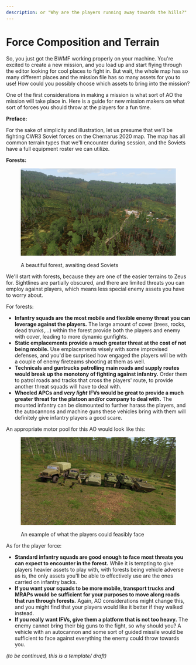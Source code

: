 ```yaml
---
description: or "Why are the players running away towards the hills?"
---
```


# Force Composition and Terrain

So, you just got the BWMF working properly on your machine. You're excited to create a new mission, and you load up and start flying through the editor looking for cool places to fight in. But wait, the whole map has so many different places and the mission file has so many assets for you to use! How could you possibly choose which assets to bring into the mission?

One of the first considerations in making a mission is what sort of AO the mission will take place in. Here is a guide for new mission makers on what sort of forces you should throw at the players for a fun time.

**Preface:**

For the sake of simplicity and illustration, let us presume that we'll be fighting CWR3 Soviet forces on the Chernarus 2020 map. The map has all common terrain types that we'll encounter during session, and the Soviets have a full equipment roster we can utilize.

**Forests:**

<figure><img src="../../.gitbook/assets/20231018005837_1.jpg" alt=""><figcaption><p>A beautiful forest, awaiting dead Soviets</p></figcaption></figure>

We'll start with forests, because they are one of the easier terrains to Zeus for. Sightlines are partially obscured, and there are limited threats you can employ against players, which means less special enemy assets you have to worry about.

For forests:

* **Infantry squads are the most mobile and flexible enemy threat you can leverage against the players.** The large amount of cover (trees, rocks, dead trunks,...) within the forest provide both the players and enemy with cover, leading to more dynamic gunfights.
* **Static emplacements provide a much greater threat at the cost of not being mobile.** Use emplacements wisely with some improvised defenses, and you'd be surprised how engaged the players will be with a couple of enemy fireteams shooting at them as well.
* **Technicals and guntrucks patrolling main roads and supply routes would break up the monotony of fighting against infantry.** Order them to patrol roads and tracks that cross the players' route, to provide another threat squads will have to deal with.
* **Wheeled APCs and&#x20;**_**very light**_**&#x20;IFVs would be great to provide a much greater threat for the platoon and/or company to deal with.** The mounted infantry can be dismounted to further harass the players, and the autocannons and machine guns these vehicles bring with them will definitely give infantry players a good scare.

An appropriate motor pool for this AO would look like this:

<figure><img src="../../.gitbook/assets/20231018011405_1.jpg" alt=""><figcaption><p>An example of what the players could feasibly face</p></figcaption></figure>

As for the player force:

* **Standard infantry squads are good enough to face most threats you can expect to encounter in the forest.** While it is tempting to give players heavier assets to play with, with forests being vehicle adverse as is, the only assets you'll be able to effectively use are the ones carried on infantry backs.
* **If you want your squads to be more mobile, transport trucks and MRAPs would be sufficient for your purposes to move along roads that run through forests.** Again, AO considerations might change this, and you might find that your players would like it better if they walked instead.
* **If you really want IFVs, give them a platform that is not too heavy.** The enemy cannot bring their big guns to the fight, so why should you? A vehicle with an autocannon and some sort of guided missile would be sufficient to face against everything the enemy could throw towards you.

_(to be continued, this is a template/ draft)_
